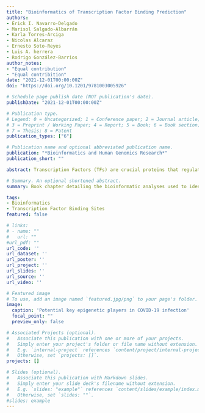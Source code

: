 ```yaml
---
title: "Bioinformatics of Transcription Factor Binding Prediction"
authors:
- Erick I. Navarro-Delgado
- Marisol Salgado-Albarrán
- Karla Torres-Arciga
- Nicolas Alcaraz
- Ernesto Soto-Reyes
- Luis A. herrera
- Rodrigo González-Barrios
author_notes:
- "Equal contribution"
- "Equal contribition"
date: "2021-12-01T00:00:00Z"
doi: "https://doi.org/10.1201/9781003005926"

# Schedule page publish date (NOT publication's date).
publishDate: "2021-12-01T00:00:00Z"

# Publication type.
# Legend: 0 = Uncategorized; 1 = Conference paper; 2 = Journal article;
# 3 = Preprint / Working Paper; 4 = Report; 5 = Book; 6 = Book section;
# 7 = Thesis; 8 = Patent
publication_types: ["6"]

# Publication name and optional abbreviated publication name.
publication: "*Bioinformatics and Human Genomics Research*"
publication_short: ""

abstract: Transcription Factors (TFs) are crucial proteins that regulate gene expression in the cell. They bind to regulatory sequences and promote the transcription of genomic elements. The identification of TFs binding sites is often the first step towards a detailed understanding of their function, which has important implications to comprehend the cell, its development and differentiation. This chapter focuses on the bioinformatic analyses used to identify specific TF binding sites. It introduces the different high-throughput experimental techniques currently used to elucidate the regulatory elements such as, ChIP-seq, SELEX-seq, ChIP-on-chip, CUT&RUN or CUT&Tag, and the computational methods used to identify and/or predict the regulatory sequences targeted by TFs. The topics described here are the different TF binding motif representations, from Position Weight Matrices to Transcription Factor Flexible Models; the de novo motif discovery approaches, including the enumerative, probabilistic, nature-inspired, deep learning and ensemble algorithms; and motif prediction methods, which can consider phylogenetic foot printing or co-expression data, among others. An overview of the different tools used and their pros and cons in practice is discussed in order to understand the general workflow of TFBS studies and their experimental basis, both necessary to identify the limitations of the field.

# Summary. An optional shortened abstract.
summary: Book chapter detailing the bioinformatic analyses used to identify specific TF binding sites. Overview of the different tools used and their pros and cons in practice is discussed in order to understand the general workflow of TFBS studies and their experimental basis.

tags:
- Bioinformatics 
- Transcription Factor Binding Sites
featured: false

# links:
# - name: ""
#   url: ""
#url_pdf: ""
url_code: ''
url_dataset: ''
url_poster: ''
url_project: ''
url_slides: ''
url_source: ''
url_video: ''

# Featured image
# To use, add an image named `featured.jpg/png` to your page's folder. 
image:
  caption: 'Potential key epigenetic players in COVID-19 infection'
  focal_point: ""
  preview_only: false

# Associated Projects (optional).
#   Associate this publication with one or more of your projects.
#   Simply enter your project's folder or file name without extension.
#   E.g. `internal-project` references `content/project/internal-project/index.md`.
#   Otherwise, set `projects: []`.
projects: []

# Slides (optional).
#   Associate this publication with Markdown slides.
#   Simply enter your slide deck's filename without extension.
#   E.g. `slides: "example"` references `content/slides/example/index.md`.
#   Otherwise, set `slides: ""`.
#slides: example
---
```


<!-- 

{{% callout note %}}
# Click the *Cite* button above to demo the feature to enable visitors to import publication metadata into their reference management software.
# {{% /callout %}} 

{{% callout note %}}
Create your slides in Markdown - click the *Slides* button to check out the example.
{{% /callout %}}

Supplementary notes can be added here, including [code, math, and images](https://wowchemy.com/docs/writing-markdown-latex/).

-->
